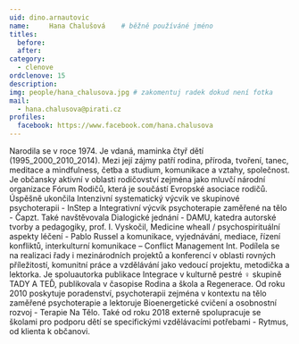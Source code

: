 ```yaml
---
uid: dino.arnautovic
name:     Hana Chalušová  	# běžně používáné jméno
titles:
  before: 
  after: 
category:
  - clenove
ordclenove: 15
description: 
img: people/hana_chalusova.jpg # zakomentuj radek dokud není fotka
mail:
  - hana.chalusova@pirati.cz
profiles: 
  facebook: https://www.facebook.com/hana.chalusova
---
```


Narodila se v roce 1974. Je vdaná, maminka čtyř dětí (1995_2000_2010_2014). Mezi její zájmy patří rodina, příroda, tvoření, tanec, meditace a mindfulness, četba a studium, komunikace a vztahy, společnost. Je občansky aktivní v oblasti rodičovství zejména jako mluvčí národní organizace Fórum Rodičů, která je součástí Evropské asociace rodičů. Úspěšně ukončila Intenzivní systematický výcvik ve skupinové psychoterapii - InStep a Integrativní výcvik psychoterapie zaměřené na tělo - Čapzt. Také navštěvovala Dialogické jednání - DAMU, katedra autorské tvorby a pedagogiky, prof. I. Vyskočil, Medicine wheall / psychospirituální aspekty léčení - Pablo Russel a komunikace, vyjednávání, mediace, řízení konfliktů, interkulturní komunikace – Conflict Management Int. Podílela se na realizaci řady i mezinárodních projektů a konferencí v oblasti rovných příležitostí, komunitní práce a vzdělávání jako vedoucí projektu, metodička a lektorka. Je spoluautorka publikace Integrace v kulturně pestré ♀ skupině TADY A TEĎ, publikovala v časopise Rodina a škola a Regenerace. Od roku 2010 poskytuje poradenství, psychoterapii zejména v kontextu na tělo zaměřené psychoterapie a lektoruje Bioenergetické cvičení a osobnostní rozvoj - Terapie Na Tělo. Také od roku 2018 externě spolupracuje se školami pro podporu dětí se specifickými vzdělávacími potřebami - Rytmus, od klienta k občanovi.  
